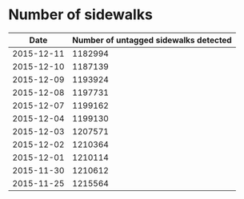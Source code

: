 # Number of sidewalks

| Date | Number of untagged sidewalks detected |
| --- | --- |
| 2015-12-11 | 1182994 |
| 2015-12-10 | 1187139 |
| 2015-12-09 | 1193924 |
| 2015-12-08 | 1197731 |
| 2015-12-07 | 1199162 |
| 2015-12-04 | 1199130 |
| 2015-12-03 | 1207571 |
| 2015-12-02 | 1210364 |
| 2015-12-01 | 1210114 |
| 2015-11-30 | 1210612 |
| 2015-11-25 | 1215564 |

